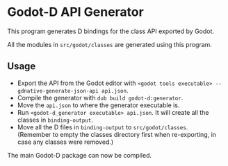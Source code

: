 Godot-D API Generator
=====================
This program generates D bindings for the class API exported by Godot.

All the modules in `src/godot/classes` are generated using this program.

Usage
-----
- Export the API from the Godot editor with `<godot tools executable> --gdnative-generate-json-api api.json`.
- Compile the generator with `dub build godot-d:generator`.
- Move the `api.json` to where the generator executable is.
- Run `<godot-d_generator executable> api.json`. It will create all the classes in `binding-output`.
- Move all the D files in `binding-output` to `src/godot/classes`.  
(Remember to empty the classes directory first when re-exporting, in case any classes were removed.)

The main Godot-D package can now be compiled.
